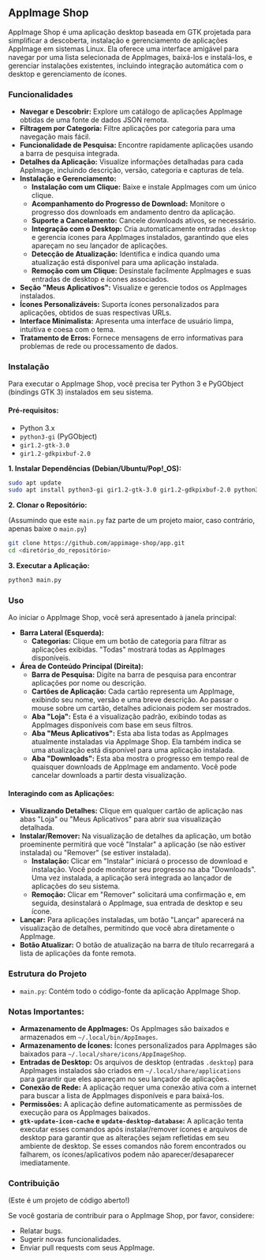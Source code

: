 ## AppImage Shop

AppImage Shop é uma aplicação desktop baseada em GTK projetada para simplificar a descoberta, instalação e gerenciamento de aplicações AppImage em sistemas Linux. Ela oferece uma interface amigável para navegar por uma lista selecionada de AppImages, baixá-los e instalá-los, e gerenciar instalações existentes, incluindo integração automática com o desktop e gerenciamento de ícones.

### Funcionalidades

  * **Navegar e Descobrir:** Explore um catálogo de aplicações AppImage obtidas de uma fonte de dados JSON remota.
  * **Filtragem por Categoria:** Filtre aplicações por categoria para uma navegação mais fácil.
  * **Funcionalidade de Pesquisa:** Encontre rapidamente aplicações usando a barra de pesquisa integrada.
  * **Detalhes da Aplicação:** Visualize informações detalhadas para cada AppImage, incluindo descrição, versão, categoria e capturas de tela.
  * **Instalação e Gerenciamento:**
      * **Instalação com um Clique:** Baixe e instale AppImages com um único clique.
      * **Acompanhamento do Progresso de Download:** Monitore o progresso dos downloads em andamento dentro da aplicação.
      * **Suporte a Cancelamento:** Cancele downloads ativos, se necessário.
      * **Integração com o Desktop:** Cria automaticamente entradas `.desktop` e gerencia ícones para AppImages instalados, garantindo que eles apareçam no seu lançador de aplicações.
      * **Detecção de Atualização:** Identifica e indica quando uma atualização está disponível para uma aplicação instalada.
      * **Remoção com um Clique:** Desinstale facilmente AppImages e suas entradas de desktop e ícones associados.
  * **Seção "Meus Aplicativos":** Visualize e gerencie todos os AppImages instalados.
  * **Ícones Personalizáveis:** Suporta ícones personalizados para aplicações, obtidos de suas respectivas URLs.
  * **Interface Minimalista:** Apresenta uma interface de usuário limpa, intuitiva e coesa com o tema.
  * **Tratamento de Erros:** Fornece mensagens de erro informativas para problemas de rede ou processamento de dados.

### Instalação

Para executar o AppImage Shop, você precisa ter Python 3 e PyGObject (bindings GTK 3) instalados em seu sistema.

#### Pré-requisitos:

  * Python 3.x
  * `python3-gi` (PyGObject)
  * `gir1.2-gtk-3.0`
  * `gir1.2-gdkpixbuf-2.0`

**1. Instalar Dependências (Debian/Ubuntu/Pop\!\_OS):**

```bash
sudo apt update
sudo apt install python3-gi gir1.2-gtk-3.0 gir1.2-gdkpixbuf-2.0 python3-requests # python3-requests pode ser necessário se não for implicitamente tratado
```

**2. Clonar o Repositório:**

(Assumindo que este `main.py` faz parte de um projeto maior, caso contrário, apenas baixe o `main.py`)

```bash
git clone https://github.com/appimage-shop/app.git
cd <diretório_do_repositório>
```

**3. Executar a Aplicação:**

```bash
python3 main.py
```

### Uso

Ao iniciar o AppImage Shop, você será apresentado à janela principal:

  * **Barra Lateral (Esquerda):**
      * **Categorias:** Clique em um botão de categoria para filtrar as aplicações exibidas. "Todas" mostrará todas as AppImages disponíveis.
  * **Área de Conteúdo Principal (Direita):**
      * **Barra de Pesquisa:** Digite na barra de pesquisa para encontrar aplicações por nome ou descrição.
      * **Cartões de Aplicação:** Cada cartão representa um AppImage, exibindo seu nome, versão e uma breve descrição. Ao passar o mouse sobre um cartão, detalhes adicionais podem ser mostrados.
      * **Aba "Loja":** Esta é a visualização padrão, exibindo todas as AppImages disponíveis com base em seus filtros.
      * **Aba "Meus Aplicativos":** Esta aba lista todas as AppImages atualmente instaladas via AppImage Shop. Ela também indica se uma atualização está disponível para uma aplicação instalada.
      * **Aba "Downloads":** Esta aba mostra o progresso em tempo real de quaisquer downloads de AppImage em andamento. Você pode cancelar downloads a partir desta visualização.

#### Interagindo com as Aplicações:

  * **Visualizando Detalhes:** Clique em qualquer cartão de aplicação nas abas "Loja" ou "Meus Aplicativos" para abrir sua visualização detalhada.
  * **Instalar/Remover:** Na visualização de detalhes da aplicação, um botão proeminente permitirá que você "Instalar" a aplicação (se não estiver instalada) ou "Remover" (se estiver instalada).
      * **Instalação:** Clicar em "Instalar" iniciará o processo de download e instalação. Você pode monitorar seu progresso na aba "Downloads". Uma vez instalada, a aplicação será integrada ao lançador de aplicações do seu sistema.
      * **Remoção:** Clicar em "Remover" solicitará uma confirmação e, em seguida, desinstalará o AppImage, sua entrada de desktop e seu ícone.
  * **Lançar:** Para aplicações instaladas, um botão "Lançar" aparecerá na visualização de detalhes, permitindo que você abra diretamente o AppImage.
  * **Botão Atualizar:** O botão de atualização na barra de título recarregará a lista de aplicações da fonte remota.

### Estrutura do Projeto

  * `main.py`: Contém todo o código-fonte da aplicação AppImage Shop.

### Notas Importantes:

  * **Armazenamento de AppImages:** Os AppImages são baixados e armazenados em `~/.local/bin/AppImages`.
  * **Armazenamento de Ícones:** Ícones personalizados para AppImages são baixados para `~/.local/share/icons/AppImageShop`.
  * **Entradas de Desktop:** Os arquivos de desktop (entradas `.desktop`) para AppImages instalados são criados em `~/.local/share/applications` para garantir que eles apareçam no seu lançador de aplicações.
  * **Conexão de Rede:** A aplicação requer uma conexão ativa com a internet para buscar a lista de AppImages disponíveis e para baixá-los.
  * **Permissões:** A aplicação define automaticamente as permissões de execução para os AppImages baixados.
  * **`gtk-update-icon-cache` e `update-desktop-database`:** A aplicação tenta executar esses comandos após instalar/remover ícones e arquivos de desktop para garantir que as alterações sejam refletidas em seu ambiente de desktop. Se esses comandos não forem encontrados ou falharem, os ícones/aplicativos podem não aparecer/desaparecer imediatamente.

### Contribuição

(Este é um projeto de código aberto!)

Se você gostaria de contribuir para o AppImage Shop, por favor, considere:
  * Relatar bugs.
  * Sugerir novas funcionalidades.
  * Enviar pull requests com seus AppImage.
